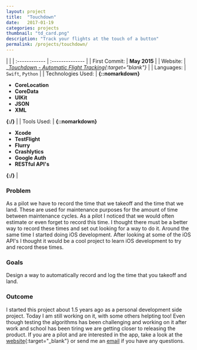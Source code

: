 ```yaml
---
layout: project
title:  "Touchdown"
date:   2017-01-19
categories: projects
thumbnail: "td_card.png"
description: "Track your flights at the touch of a button"
permalink: /projects/touchdown/
---
```

|                      |
| :------------ | :-------------- |
| First Commit:      | __May 2015__ |
| Website:     |    __[Touchdown - Automatic Flight Tracking][td-web]{:target="_blank"}__   |
| Languages:  | `Swift`, `Python` |
| Technologies Used: |  __{::nomarkdown}<ul><li>CoreLocation</li><li>CoreData</li><li>UIKit</li><li>JSON</li><li>XML</li></ul>{:/}__ |
| Tools Used: |  __{::nomarkdown}<ul><li>Xcode</li><li>TestFlight</li><li>Flurry</li><li>Crashlytics</li><li>Google Auth</li><li>RESTful API's</li></ul>{:/}__ |

### Problem

As a pilot we have to record the time that we takeoff and the time that we land. These are used for maintenance purposes for the amount of time between maintenance cycles. As a pilot I noticed that we would often estimate or even forget to record this time. I thought there must be a better way to record these times and set out looking for a way to do it. Around the same time I started doing iOS development. After looking at some of the iOS API's I thought it would be a cool project to learn iOS development to try and record these times.

### Goals

Design a way to automatically record and log the time that you takeoff and land.

### Outcome

I started this project about 1.5 years ago as a personal development side project. Today I am still working on it, with some others helpting too! Even though testing the algorithms has been challenging and working on it after work and school has been tiring we are getting closer to releasing the product. If you are a pilot and are interested in the app, take a look at the [website][td-web]{:target="_blank"} or send me an [email][td-email] if you have any questions.

[td-web]: http://touchdownapp.ca/?utm_source=nehal
[td-email]: mailto:nehal@touchdownapp.ca
